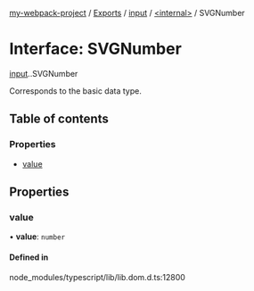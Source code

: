 [my-webpack-project](../README.md) / [Exports](../modules.md) / [input](../modules/input.md) / [<internal\>](../modules/input._internal_.md) / SVGNumber

# Interface: SVGNumber

[input](../modules/input.md).[<internal>](../modules/input._internal_.md).SVGNumber

Corresponds to the <number> basic data type.

## Table of contents

### Properties

- [value](input._internal_.SVGNumber.md#value)

## Properties

### value

• **value**: `number`

#### Defined in

node_modules/typescript/lib/lib.dom.d.ts:12800
